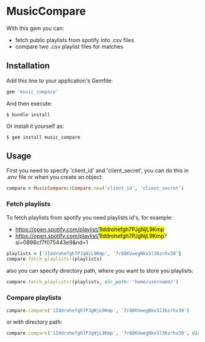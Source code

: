 # MusicCompare

With this gem you can:
- fetch public playlists from spotify into .csv files
- compare two .csv playlist files for matches

## Installation

Add this line to your application's Gemfile:

```ruby
gem 'music_compare'
```

And then execute:

    $ bundle install

Or install it yourself as:

    $ gem install music_compare

## Usage
First you need to specify 'client_id' and 'client_secret', you can do this in .env file or when you create an object:
```ruby
compare = MusicCompare::Compare.new('client_id', 'client_secret')
```
### Fetch playlists
To fetch playlists from spotify you need playlists id's, for example:
- https://open.spotify.com/playlist/<mark>1Iddrohefgh7PJgNjL9Kmp</mark>
- https://open.spotify.com/playlist/<mark>1Iddrohefgh7PJgNjL9Kmp</mark>?si=0898cf7f075443e9&nd=1

```ruby
playlists = ['1Iddrohefgh7PJgNjL9Kmp', '7r88KVwegNkxSl36zrhx30']
compare.fetch_playlists!(playlists)
```
also you can specify directory path, where you want to store you playlists:

```ruby
compare.fetch_playlists!(playlists, dir_path: 'home/username/')
```
### Compare playlists
```ruby
compare.compare('1Iddrohefgh7PJgNjL9Kmp', '7r88KVwegNkxSl36zrhx30')
```
or with directory path:
```ruby
compare.compare('1Iddrohefgh7PJgNjL9Kmp', '7r88KVwegNkxSl36zrhx30', dir_path: 'home/username')
```
